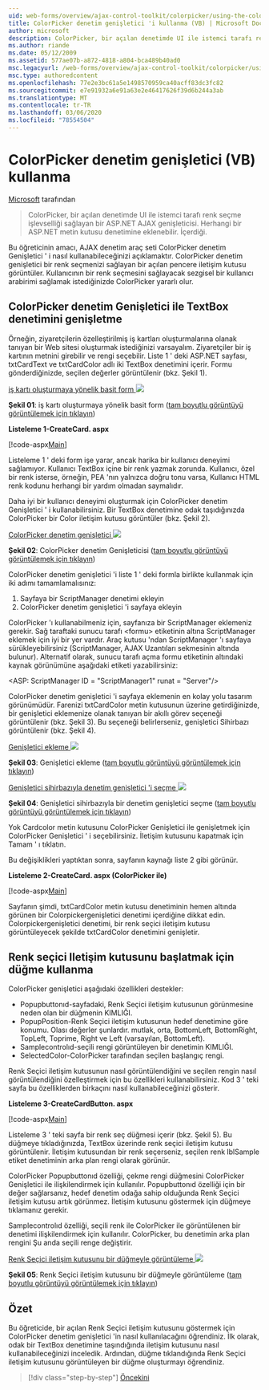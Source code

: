 ```yaml
---
uid: web-forms/overview/ajax-control-toolkit/colorpicker/using-the-colorpicker-control-extender-vb
title: ColorPicker denetim genişletici 'i kullanma (VB) | Microsoft Docs
author: microsoft
description: ColorPicker, bir açılan denetimde UI ile istemci tarafı renk seçme işlevselliği sağlayan bir ASP.NET AJAX genişleticisi. Herhangi bir ASP.NET bağlanabilir...
ms.author: riande
ms.date: 05/12/2009
ms.assetid: 577ae07b-a872-4818-a804-bca489b40ad0
msc.legacyurl: /web-forms/overview/ajax-control-toolkit/colorpicker/using-the-colorpicker-control-extender-vb
msc.type: authoredcontent
ms.openlocfilehash: 77e2e3bc61a5e1498570959ca40acff83dc3fc82
ms.sourcegitcommit: e7e91932a6e91a63e2e46417626f39d6b244a3ab
ms.translationtype: MT
ms.contentlocale: tr-TR
ms.lasthandoff: 03/06/2020
ms.locfileid: "78554504"
---
```

# <a name="using-the-colorpicker-control-extender-vb"></a>ColorPicker denetim genişletici (VB) kullanma

[Microsoft](https://github.com/microsoft) tarafından

> ColorPicker, bir açılan denetimde UI ile istemci tarafı renk seçme işlevselliği sağlayan bir ASP.NET AJAX genişleticisi. Herhangi bir ASP.NET metin kutusu denetimine eklenebilir. İçerdiği.

Bu öğreticinin amacı, AJAX denetim araç seti ColorPicker denetim Genişletici ' i nasıl kullanabileceğinizi açıklamaktır. ColorPicker denetim genişletici bir renk seçmenizi sağlayan bir açılan pencere iletişim kutusu görüntüler. Kullanıcının bir renk seçmesini sağlayacak sezgisel bir kullanıcı arabirimi sağlamak istediğinizde ColorPicker yararlı olur.

## <a name="extending-a-textbox-control-with-the-colorpicker-control-extender"></a>ColorPicker denetim Genişletici ile TextBox denetimini genişletme

Örneğin, ziyaretçilerin özelleştirilmiş iş kartları oluşturmalarına olanak tanıyan bir Web sitesi oluşturmak istediğinizi varsayalım. Ziyaretçiler bir iş kartının metnini girebilir ve rengi seçebilir. Liste 1 ' deki ASP.NET sayfası, txtCardText ve txtCardColor adlı iki TextBox denetimini içerir. Formu gönderdiğinizde, seçilen değerler görüntülenir (bkz. Şekil 1).

[iş kartı oluşturmaya yönelik basit form ![](using-the-colorpicker-control-extender-vb/_static/image1.jpg)](using-the-colorpicker-control-extender-vb/_static/image1.png)

**Şekil 01**: iş kartı oluşturmaya yönelik basit form ([tam boyutlu görüntüyü görüntülemek için tıklayın](using-the-colorpicker-control-extender-vb/_static/image2.png))

**Listeleme 1-CreateCard. aspx**

[!code-aspx[Main](using-the-colorpicker-control-extender-vb/samples/sample1.aspx)]

Listeleme 1 ' deki form işe yarar, ancak harika bir kullanıcı deneyimi sağlamıyor. Kullanıcı TextBox içine bir renk yazmak zorunda. Kullanıcı, özel bir renk isterse, örneğin, PEA 'nın yalnızca doğru tonu varsa, Kullanıcı HTML renk kodunu herhangi bir yardım olmadan saymalıdır.

Daha iyi bir kullanıcı deneyimi oluşturmak için ColorPicker denetim Genişletici ' i kullanabilirsiniz. Bir TextBox denetimine odak taşıdığınızda ColorPicker bir Color iletişim kutusu görüntüler (bkz. Şekil 2).

[ColorPicker denetim genişletici ![](using-the-colorpicker-control-extender-vb/_static/image2.jpg)](using-the-colorpicker-control-extender-vb/_static/image3.png)

**Şekil 02**: ColorPicker denetim Genişleticisi ([tam boyutlu görüntüyü görüntülemek için tıklayın](using-the-colorpicker-control-extender-vb/_static/image4.png))

ColorPicker denetim genişletici 'i liste 1 ' deki formla birlikte kullanmak için iki adımı tamamlamalısınız:

1. Sayfaya bir ScriptManager denetimi ekleyin
2. ColorPicker denetim genişletici 'i sayfaya ekleyin

ColorPicker 'ı kullanabilmeniz için, sayfanıza bir ScriptManager eklemeniz gerekir. Sağ taraftaki sunucu tarafı &lt;formu&gt; etiketinin altına ScriptManager eklemek için iyi bir yer vardır. Araç kutusu 'ndan ScriptManager 'ı sayfaya sürükleyebilirsiniz (ScriptManager, AJAX Uzantıları sekmesinin altında bulunur). Alternatif olarak, sunucu tarafı açma formu etiketinin altındaki kaynak görünümüne aşağıdaki etiketi yazabilirsiniz:

&lt;ASP: ScriptManager ID = "ScriptManager1" runat = "Server"/&gt;

ColorPicker denetim genişletici 'i sayfaya eklemenin en kolay yolu tasarım görünümüdür. Farenizi txtCardColor metin kutusunun üzerine getirdiğinizde, bir genişletici eklemenize olanak tanıyan bir akıllı görev seçeneği görüntülenir (bkz. Şekil 3). Bu seçeneği belirlerseniz, genişletici Sihirbazı görüntülenir (bkz. Şekil 4).

[Genişletici ekleme ![](using-the-colorpicker-control-extender-vb/_static/image3.jpg)](using-the-colorpicker-control-extender-vb/_static/image5.png)

**Şekil 03**: Genişletici ekleme ([tam boyutlu görüntüyü görüntülemek için tıklayın](using-the-colorpicker-control-extender-vb/_static/image6.png))

[Genişletici sihirbazıyla denetim genişletici 'i seçme ![](using-the-colorpicker-control-extender-vb/_static/image4.jpg)](using-the-colorpicker-control-extender-vb/_static/image7.png)

**Şekil 04**: Genişletici sihirbazıyla bir denetim genişletici seçme ([tam boyutlu görüntüyü görüntülemek için tıklayın](using-the-colorpicker-control-extender-vb/_static/image8.png))

Yok Cardcolor metin kutusunu ColorPicker Genişletici ile genişletmek için ColorPicker Genişletici ' i seçebilirsiniz. İletişim kutusunu kapatmak için Tamam ' ı tıklatın.

Bu değişiklikleri yaptıktan sonra, sayfanın kaynağı liste 2 gibi görünür.

**Listeleme 2-CreateCard. aspx (ColorPicker ile)**

[!code-aspx[Main](using-the-colorpicker-control-extender-vb/samples/sample2.aspx)]

Sayfanın şimdi, txtCardColor metin kutusu denetiminin hemen altında görünen bir Colorpickergenişletici denetimi içerdiğine dikkat edin. Colorpickergenişletici denetimi, bir renk seçici iletişim kutusu görüntüleyecek şekilde txtCardColor denetimini genişletir.

## <a name="using-a-button-to-launch-the-color-picker-dialog"></a>Renk seçici Iletişim kutusunu başlatmak için düğme kullanma

ColorPicker genişletici aşağıdaki özellikleri destekler:

- Popupbuttonıd-sayfadaki, Renk Seçici iletişim kutusunun görünmesine neden olan bir düğmenin KIMLIĞI.
- PopupPosition-Renk Seçici iletişim kutusunun hedef denetimine göre konumu. Olası değerler şunlardır. mutlak, orta, BottomLeft, BottomRight, TopLeft, Toprime, Right ve Left (varsayılan, BottomLeft).
- Samplecontrolıd-seçili rengi görüntüleyen bir denetimin KIMLIĞI.
- SelectedColor-ColorPicker tarafından seçilen başlangıç rengi.

Renk Seçici iletişim kutusunun nasıl görüntülendiğini ve seçilen rengin nasıl görüntülendiğini özelleştirmek için bu özellikleri kullanabilirsiniz. Kod 3 ' teki sayfa bu özelliklerden birkaçını nasıl kullanabileceğinizi gösterir.

**Listeleme 3-CreateCardButton. aspx**

[!code-aspx[Main](using-the-colorpicker-control-extender-vb/samples/sample3.aspx)]

Listeleme 3 ' teki sayfa bir renk seç düğmesi içerir (bkz. Şekil 5). Bu düğmeye tıkladığınızda, TextBox üzerinde renk seçici iletişim kutusu görüntülenir. İletişim kutusundan bir renk seçerseniz, seçilen renk lblSample etiket denetiminin arka plan rengi olarak görünür.

ColorPicker Popupbuttonıd özelliği, çekme rengi düğmesini ColorPicker Genişletici ile ilişkilendirmek için kullanılır. Popupbuttonıd özelliği için bir değer sağlarsanız, hedef denetim odağa sahip olduğunda Renk Seçici iletişim kutusu artık görünmez. İletişim kutusunu göstermek için düğmeye tıklamanız gerekir.

Samplecontrolıd özelliği, seçili renk ile ColorPicker ile görüntülenen bir denetimi ilişkilendirmek için kullanılır. ColorPicker, bu denetimin arka plan rengini Şu anda seçili renge değiştirir.

[Renk Seçici iletişim kutusunu bir düğmeyle görüntüleme ![](using-the-colorpicker-control-extender-vb/_static/image5.jpg)](using-the-colorpicker-control-extender-vb/_static/image9.png)

**Şekil 05**: Renk Seçici iletişim kutusunu bir düğmeyle görüntüleme ([tam boyutlu görüntüyü görüntülemek için tıklayın](using-the-colorpicker-control-extender-vb/_static/image10.png))

## <a name="summary"></a>Özet

Bu öğreticide, bir açılan Renk Seçici iletişim kutusunu göstermek için ColorPicker denetim genişletici 'in nasıl kullanılacağını öğrendiniz. İlk olarak, odak bir TextBox denetimine taşındığında iletişim kutusunu nasıl kullanabileceğinizi inceledik. Ardından, düğme tıklandığında Renk Seçici iletişim kutusunu görüntüleyen bir düğme oluşturmayı öğrendiniz.

> [!div class="step-by-step"]
> [Öncekini](using-the-colorpicker-control-extender-cs.md)
